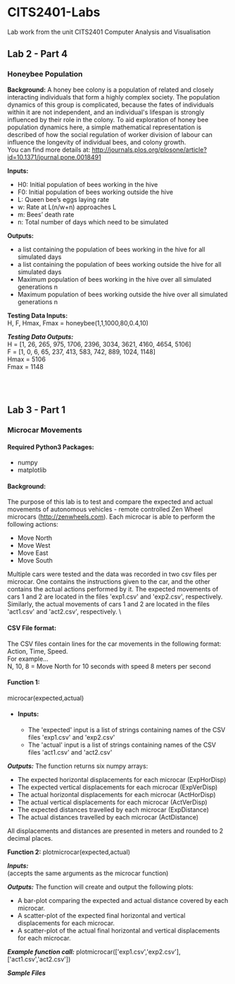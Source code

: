 # CITS2401-Labs
Lab work from the unit CITS2401 Computer Analysis and Visualisation

## Lab 2 - Part 4
### Honeybee Population
**Background:**
A honey bee colony is a population of related and closely interacting individuals that form a highly complex society. The population dynamics of this group is complicated, because the fates of individuals within it are not independent, and an individual's lifespan is strongly influenced by their role in the colony. To aid exploration of honey bee population dynamics here, a simple mathematical representation is described of how the social regulation of worker division of labour can influence the longevity of individual bees, and colony growth.\
You can find more details at: http://journals.plos.org/plosone/article?id=10.1371/journal.pone.0018491

**Inputs:**
- H0: Initial population of bees working in the hive
- F0: Initial population of bees working outside the hive
- L: Queen bee’s eggs laying rate
- w: Rate at L(n/w+n) approaches L
- m: Bees’ death rate
- n: Total number of days which need to be simulated

**Outputs:**
- a list containing the population of bees working in the hive for all simulated days
- a list containing the population of bees working outside the hive for all simulated days
- Maximum population of bees working in the hive over all simulated generations n
- Maximum population of bees working outside the hive over all simulated generations n

**Testing Data Inputs:** \
H, F, Hmax, Fmax = honeybee(1,1,1000,80,0.4,10)

***Testing Data Outputs:*** \
H = [1, 26, 265, 975, 1706, 2396, 3034, 3621, 4160, 4654, 5106]\
F = [1, 0, 6, 65, 237, 413, 583, 742, 889, 1024, 1148]\
Hmax = 5106\
Fmax = 1148 

<br><br>
## Lab 3 - Part 1
### Microcar Movements

#### Required Python3 Packages:
- numpy
- matplotlib

#### Background:
The purpose of this lab is to test and compare the expected and actual movements of autonomous vehicles - remote controlled Zen Wheel microcars (http://zenwheels.com).
Each microcar is able to perform the following actions:
- Move North
- Move West
- Move East
- Move South

Multiple cars were tested and the data was recorded in two csv files per microcar. One contains the instructions given to the car, and the other contains the actual actions performed by it. 
The expected movements of cars 1 and 2 are located in the files 'exp1.csv' and 'exp2.csv', respectively. \
Similarly, the actual movements of cars 1 and 2 are located in the files 'act1.csv' and 'act2.csv', respectively. \

#### CSV File format:
The CSV files contain lines for the car movements in the following format: Action, Time, Speed. \
For example... \
N, 10, 8 = Move North for 10 seconds with speed 8 meters per second


#### Function 1:
microcar(expected,actual)

- #### Inputs:
    - The 'expected' input is a list of strings containing names of the CSV files 'exp1.csv' and 'exp2.csv'
    - The 'actual' input is a list of strings containing names of the CSV files 'act1.csv' and 'act2.csv'

***Outputs:***
The function returns six numpy arrays:
- The expected horizontal displacements for each microcar (ExpHorDisp)
- The expected vertical displacements for each microcar (ExpVerDisp)
- The actual horizontal displacements for each microcar (ActHorDisp)
- The actual vertical displacements for each microcar (ActVerDisp)
- The expected distances travelled by each microcar (ExpDistance)
- The actual distances travelled by each microcar (ActDistance)

All displacements and distances are presented in meters and rounded to 2 decimal places.


**Function 2:** 
plotmicrocar(expected,actual)

***Inputs:*** \
(accepts the same arguments as the microcar function)

***Outputs:***
The function will create and output the following plots:
- A bar-plot comparing the expected and actual distance covered by each microcar.
- A scatter-plot of the expected final horizontal and vertical displacements for each microcar.
- A scatter-plot of the actual final horizontal and vertical displacements for each microcar.

***Example function call:***
plotmicrocar(['exp1.csv','exp2.csv'],['act1.csv','act2.csv'])

***Sample Files***
